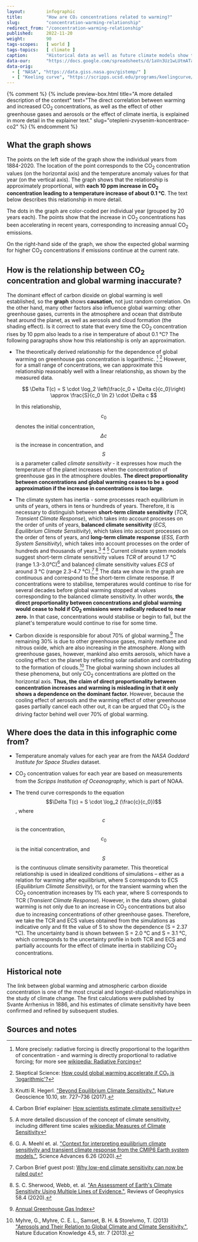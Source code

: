 ```yaml
---
layout:        infographic
title:         "How are CO₂ concentrations related to warming?"
slug:          "concentration-warming-relationship"
redirect_from: "/concentration-warming-relationship"
published:     2022-11-20
weight:        90
tags-scopes:   [ world ]
tags-topics:   [ climate ]
caption:       "Historical data as well as future climate models show that global warming is (approximately) directly proportional to the increase of CO<sub>2</sub> concentrations in the atmosphere. More specifically: every time the CO<sub>2</sub> concentrations rise by 10 ppm (parts per million), the mean global temperature increases by 0.1 °C."
data-our:      "https://docs.google.com/spreadsheets/d/1aVn3Uz1wLUtmATagtZHEpeayiee6uy_BRAivZPwfb2s/edit?usp=sharing"
data-orig:
  - [ "NASA", "https://data.giss.nasa.gov/gistemp/" ]
  - [ "Keeling curve", "https://scripps.ucsd.edu/programs/keelingcurve/" ]
---
```

{% comment %}
{% include preview-box.html
    title="A more detailed description of the context"
    text="The direct correlation between warming and increased CO<sub>2</sub> concentrations, as well as the effect of other greenhouse gases and aerosols or the effect of climate inertia, is explained in more detail in the explainer text."
    slug="otepleni-zvysenim-koncentrace-co2"
%}
{% endcomment %}

## What the graph shows

The points on the left side of the graph show the individual years from 1884-2020. The location of the point corresponds to the CO<sub>2</sub> concentration values (on the horizontal axis) and the temperature anomaly values for that year (on the vertical axis). The graph shows that the relationship is approximately proportional, with **each 10 ppm increase in CO<sub>2</sub> concentration leading to a temperature increase of about 0.1 °C**. The text below describes this relationship in more detail. <!-- and also in the related explainer [How much warmer will it get if CO₂ concentrations increase?](/explainery/otepleni-zvysenim-koncentrace-co2).-->

The dots in the graph are color-coded per individual year (grouped by 20 years each). The points show that the increase in CO<sub>2</sub> concentrations has been accelerating in recent years, corresponding to increasing annual CO<sub>2</sub> emissions.

On the right-hand side of the graph, we show the expected global warming for higher CO<sub>2</sub> concentrations if emissions continue at the current rate.

## How is the relationship between CO<sub>2</sub> concentration and global warming inaccurate?

The dominant effect of carbon dioxide on global warming is well established, so the **graph** shows **causation**, not just random correlation.
On the other hand, many other factors also influence global warming: other greenhouse gases, currents in the atmosphere and ocean that distribute heat around the planet, as well as aerosols and cloud formation (the shading effect). 
Is it correct to state that every time the CO<sub>2</sub> concentration rises by 10 ppm also leads to a rise in temperature of about 0.1 °C? The following paragraphs show how this relationship is only an approximation.

* The theoretically derived relationship for the dependence of global warming on greenhouse gas concentration is logarithmic. [^1] [^11] However, for a small range of concentrations, we can approximate this relationship reasonably well with a linear relationship, as shown by the measured data.

    $$
    \Delta T(c) = S \cdot \log_2 \left(\frac{c_0 + \Delta c}{c_0}\right) \approx \frac{S}{c_0 \ln 2} \cdot \Delta c
    $$

    In this relationship, $$c_0$$ denotes the initial concentration, $$\Delta c$$ is the increase in concentration, and $$S$$ is a parameter called *climate sensitivity* - it expresses how much the temperature of the planet increases when the concentration of greenhouse gas in the atmosphere doubles. **The direct proportionality between concentrations and global warming ceases to be a good approximation if the increase in concentrations is too large**.

* The climate system has inertia - some processes reach equilibrium in units of years, others in tens or hundreds of years. Therefore, it is necessary to distinguish between **short-term climate sensitivity** (*TCR, Transient Climate Response*), which takes into account processes on the order of units of years, **balanced climate sensitivity** (*ECS, Equilibrium Climate Sensitivity*), which takes into account processes on the order of tens of years, and **long-term climate response** (*ESS, Earth System Sensitivity*), which takes into account processes on the order of hundreds and thousands of years.[^8] [^9] [^2] Current climate system models suggest short-term climate sensitivity values *TCR* of around 1.7 °C (range 1.3-3.0°C)[^3] and balanced climate sensitivity values *ECS* of around 3 °C (range 2.3-4.7 °C).[^10] [^4] The data we show in the graph are continuous and correspond to the short-term climate response. If concentrations were to stabilise, temperatures would continue to rise for several decades before global warming stopped at values corresponding to the balanced climate sensitivity. In other words, **the direct proportionality between concentrations and global warming would cease to hold if CO<sub>2</sub> emissions were radically reduced to near zero.** In that case, concentrations would stabilise or begin to fall, but the planet's temperature would continue to rise for some time.

* Carbon dioxide is responsible for about 70% of global warming.[^6] The remaining 30% is due to other greenhouse gases, mainly methane and nitrous oxide, which are also increasing in the atmosphere. Along with greenhouse gases, however, mankind also emits aerosols, which have a cooling effect on the planet by reflecting solar radiation and contributing to the formation of clouds.[^7] The global warming shown includes all these phenomena, but only CO<sub>2</sub> concentrations are plotted on the horizontal axis. **Thus, the claim of direct proportionality between concentration increases and warming is misleading in that it only shows a dependence on the dominant factor.** However, because the cooling effect of aerosols and the warming effect of other greenhouse gases partially cancel each other out, it can be argued that CO<sub>2</sub> is the driving factor behind well over 70% of global warming.

## Where does the data in this infographic come from?

* Temperature anomaly values for each year are from the *NASA Goddard Institute for Space Studies* dataset.<!-- For more on the concept of temperature anomaly, see the accompanying text to the infographic [Evolution of the global temperature anomaly](/infografiky/vyvoj-teplotni-anomalie).-->

* CO<sub>2</sub> concentration values for each year are based on measurements from the *Scripps Institution of Oceanography*, which is part of <glossary id="noaa">NOAA</glossary>.<!-- Separately, the evolution of atmospheric CO<sub>2</sub> concentration is shown in the graphic [Evolution of atmospheric CO₂ concentration](/infografiky/koncentrace-co2).-->

* The trend curve corresponds to the equation $$\Delta T(c) = S \cdot \log_2 (\frac{c}{c_0})$$, where $$c$$ is the concentration, $$c_0$$ is the initial concentration, and $$S$$ is the continuous climate sensitivity parameter. This theoretical relationship is used in idealized conditions of simulations – either as a relation for warming after equilibrium, where S corresponds to ECS (*Equilibrium Climate Sensitivity*), or for the transient warming when the CO<sub>2</sub> concentration increases by 1% each year, where S corresponds to TCR (*Transient Climate Response*). However, in the data shown, global warming is not only due to an increase in CO<sub>2</sub> concentrations but also due to increasing concentrations of other greenhouse gases. Therefore, we take the TCR and ECS values obtained from the simulations as indicative only and fit the value of S to show the dependence (S = 2.37 °C). The uncertainty band is shown between S = 2.0 °C and S = 3.1 °C, which corresponds to the uncertainty profile in both TCR and ECS and partially accounts for the effect of climate inertia in stabilizing CO<sub>2</sub> concentrations.

## Historical note

The link between global warming and atmospheric carbon dioxide concentration is one of the most crucial and longest-studied relationships in the study of climate change. The first calculations were published by Svante Arrhenius in 1886, and his estimates of climate sensitivity have been confirmed and refined by subsequent studies.<!-- More in graphics and text [History of greenhouse effect research](/infografiky/historie-sklenikoveho-efektu).-->

## Sources and notes

[^1]: More precisely: radiative forcing is directly proportional to the logarithm of concentration - and warming is directly proportional to radiative forcing; for more see [wikipedia: Radiative Forcing](https://en.wikipedia.org/wiki/Radiative_forcing)
[^2]: A more detailed discussion of the concept of climate sensitivity, including different time scales [wikipedia: Measures of Climate Sensitivity](https://en.wikipedia.org/wiki/Climate_sensitivity#Measures_of_climate_sensitivity)
[^3]: G. A. Meehl et. al. ["Context for interpreting equilibrium climate sensitivity and transient climate response from the CMIP6 Earth system models."](https://advances.sciencemag.org/content/6/26/eaba1981), Science Advances 6.26 (2020).
[^4]: S. C. Sherwood, Webb, et. al. ["An Assessment of Earth's Climate Sensitivity Using Multiple Lines of Evidence."](https://agupubs.onlinelibrary.wiley.com/doi/10.1029/2019RG000678), Reviews of Geophysics 58.4 (2020).
[^5]: Matthews, H. D., Tokarska, K. B., Nicholls, Z. R. J. et al. ["Opportunities and challenges in using remaining carbon budgets to guide climate policy."](https://doi.org/10.1038/s41561-020-00663-3), Nature Geoscience 13.12, str. 769–779 (2020).
[^6]: [Annual Greenhouse Gas Index](https://www.globalchange.gov/browse/indicators/annual-greenhouse-gas-index)
[^7]: Myhre, G., Myhre, C. E. L., Samset, B. H. & Storelvmo, T. (2013) ["Aerosols and Their Relation to Global Climate and Climate Sensitivity."](https://www.nature.com/scitable/knowledge/library/aerosols-and-their-relation-to-global-climate-102215345/), Nature Education Knowledge 4.5, str. 7 (2013).
[^8]: Knutti R. Hegerl. ["Beyond Equilibrium Climate Sensitivity."](https://www.nature.com/articles/ngeo3017), Nature Geoscience 10.10, str. 727–736 (2017).
[^9]: Carbon Brief explainer: [How scientists estimate climate sensitivity](https://www.carbonbrief.org/explainer-how-scientists-estimate-climate-sensitivity)
[^10]: Carbon Brief guest post: [Why low-end climate sensitivity can now be ruled out](https://www.carbonbrief.org/guest-post-why-low-end-climate-sensitivity-can-now-be-ruled-out)
[^11]: Skeptical Science: [How could global warming accelerate if CO₂ is 'logarithmic'?](https://skepticalscience.com/why-global-warming-can-accelerate.html)